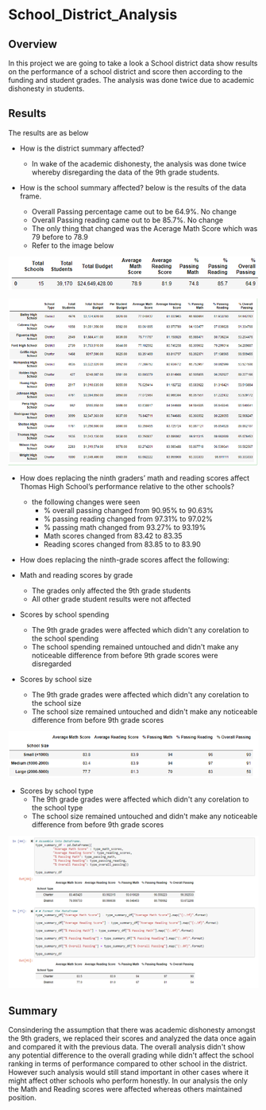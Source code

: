 # School_District_Analysis

## Overview
In this project we are going to take a look a School district data show results on the performance of a school district and score then according to the funding and student grades.
The analysis was done twice due to academic dishonesty in students. 
## Results
The results are as below

- How is the district summary affected?
	- In wake of the academic dishonesty, the analysis was done twice whereby disregarding the data of the 9th grade students. 

- How is the school summary affected?
below is the results of the data frame.
	- Overall Passing percentage came out to be 64.9%. No change
	- Overall Passing reading came out to be 85.7%. No change
	- The only thing that changed was the Acerage Math Score which was 79 before to 78.9
	- Refer to the image below

![](https://github.com/c3crocks/School_District_Analysis/blob/main/Resources/sum1.png)

![](https://github.com/c3crocks/School_District_Analysis/blob/main/Resources/sum2.png)

- How does replacing the ninth graders’ math and reading scores affect Thomas High School’s performance relative to the other schools?
	- the following changes were seen
		- % overall passing changed from 90.95% to 90.63%
		- % passing reading changed from 97.31% to 97.02%
		- % passing math changed from 93.27% to 93.19%
		- Math scores changed from 83.42 to 83.35
		- Reading scores changed from 83.85 to to 83.90

- How does replacing the ninth-grade scores affect the following:
- Math and reading scores by grade
	- The grades only affected the 9th grade students
	- All other grade student results were not affected

- Scores by school spending
	- The 9th grade grades were affected which didn't any corelation to the school spending
	- The school spending remained untouched and didn't make any noticeable difference from before 9th grade scores were disregarded

- Scores by school size
	- The 9th grade grades were affected which didn't any corelation to the school size
	- The school size remained untouched and didn't make any noticeable difference from before 9th grade scores 

![](https://github.com/c3crocks/School_District_Analysis/blob/main/Resources/sumsize.PNG)

- Scores by school type
	- The 9th grade grades were affected which didn't any corelation to the school type
	- The school size remained untouched and didn't make any noticeable difference from before 9th grade scores 

![](https://github.com/c3crocks/School_District_Analysis/blob/main/Resources/sumlast.PNG)
## Summary

Consindering the assumption that there was academic dishonesty amongst the 9th graders, we replaced their scores and analyzed the data once again and compared it with the previous data.
The overall analysis didn't show any potential difference to the overall grading while didn't affect the school ranking in terms of performance compared to other school in the district. 
However such analysis would still stand important in other cases where it might affect other schools who perform honestly.
In our analysis the only the Math and Reading scores were affected whereas others maintained position. 
